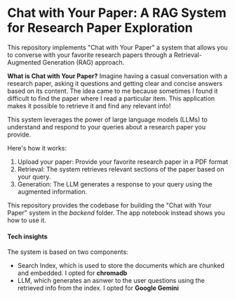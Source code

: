 # Chat with Your Paper: A RAG System for Research Paper Exploration
This repository implements "Chat with Your Paper" a system that allows you to converse with your favorite research papers through a Retrieval-Augmented Generation (RAG) approach.

**What is Chat with Your Paper?**
Imagine having a casual conversation with a research paper, asking it questions and getting clear and concise answers based on its content. The idea came to me because sometimes I found it difficult to find the paper where I read a particular item. This application makes it possible to retrieve it and find any relevant info!

This system leverages the power of large language models (LLMs) to understand and respond to your queries about a research paper you provide.

Here's how it works:

1. Upload your paper: Provide your favorite research paper in a PDF format
2. Retrieval: The system retrieves relevant sections of the paper based on your query.
3. Generation: The LLM generates a response to your query using the augmented information.

This repository provides the codebase for building the "Chat with Your Paper" system in the *backend* folder. The app notebook instead shows you how to use it.

#### Tech insights
The system is based on two components:
- Search Index, which is used to store the documents which are chunked and embedded. I opted for **chromadb**
- LLM, which generates an asnwer to the user questions using the retrieved info from the index. I opted for **Google Gemini**


